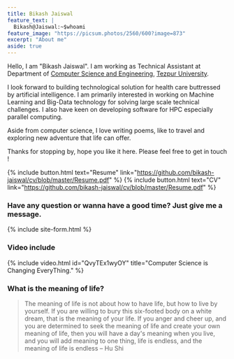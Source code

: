```yaml
---
title: Bikash Jaiswal
feature_text: |
  Bikash@Jaiswal:~$whoami
feature_image: "https://picsum.photos/2560/600?image=873"
excerpt: "About me"
aside: true
---
```


Hello, I am "Bikash Jaiswal". I am working as Technical Assistant at Department of
<a href="http://www.tezu.ernet.in/dcompsc/">Computer Science and Engineering</a>,
<a href="http://www.tezu.ernet.in">Tezpur University</a>.

I look forward to building technological solution for health care buttressed by artificial intelligence. I am primarily interested in working on Machine Learning and Big-Data technology for solving large scale technical challenges. I also have keen on developing software for HPC especially parallel computing.

Aside from computer science, I love writing poems, like to travel and exploring new adventure that life can offer.

Thanks for stopping by, hope you like it here. Please feel free to get in touch !


{% include button.html text="Resume" link="https://github.com/bikash-jaiswal/cv/blob/master/Resume.pdf" %} {% include button.html text="CV" link="https://github.com/bikash-jaiswal/cv/blob/master/Resume.pdf" %}



### Have any question or wanna have a good time? Just give me a message.

{% include site-form.html %}

### Video include

{% include video.html id="QvyTEx1wyOY" title="Computer Science is Changing EveryThing." %}

###  What is the meaning of life?
>The meaning of life is not about how to have life, but how to live by yourself. If you are willing to bury this six-footed body on a white dream, that is the meaning of your life. If you anger and cheer up, and you are determined to seek the meaning of life and create your own meaning of life, then you will have a day's meaning when you live, and you will add meaning to one thing, life is endless, and the meaning of life is endless – Hu Shi

<!--
### Demo map embed

{% include map.html id="1UT-2Z-Vg_MG_TrS5X2p8SthsJhc" title="Coffee shop map" %}

### Button include

{% include button.html text="A button" link="https://david.darn.es" %}

{% include button.html text="A button with icon" link="https://twitter.com/daviddarnes" icon="twitter" %}

### Icon include

{% include icon.html id="twitter" title="twitter" %} [{% include icon.html id="linkedin" title="twitter" %}](https://www.linkedin.com/in/daviddarnes)

### Video include

{% include video.html id="zrkcGL5H3MU" title="Siteleaf tutorial video" %}

### Image includes

{% include figure.html image="https://picsum.photos/600/800?image=894" caption="Image with caption" width="300" height="800" %}

{% include figure.html image="https://picsum.photos/600/800?image=894" caption="Right aligned image" position="right" width="300" height="800" %}

{% include figure.html image="https://picsum.photos/600/800?image=894" position="left" caption="Center aligned image" width="300" height="800" %}

{% include figure.html image="https://picsum.photos/1600/800?image=894" alt="Image with just alt text" %}
-->
